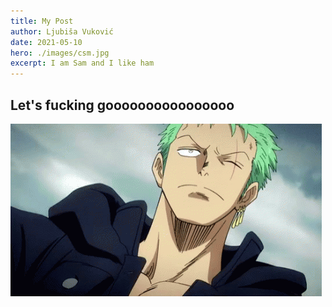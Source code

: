 ```yaml
---
title: My Post
author: Ljubiša Vuković
date: 2021-05-10
hero: ./images/csm.jpg
excerpt: I am Sam and I like ham
---
```


## Let's fucking goooooooooooooooo


<div className="Image__Small">
  <img
    src="./images/zoro.gif"
    title="Zoro"
    alt="Zoro gif"
  />
</div>